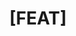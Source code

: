 ---
name: Feature request
about: Задача на нововведенение
title: "[FEAT] "
labels: enhancement
assignees: Krapfeen
---